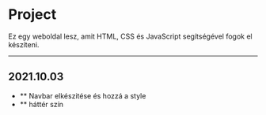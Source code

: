# Project
Ez egy weboldal lesz, amit HTML, CSS és JavaScript segítségével fogok el készíteni. 
***

## 2021.10.03
* ** Navbar elkészitése és hozzá a style
* ** háttér szín
